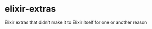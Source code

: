 elixir-extras
=============

Elixir extras that didn't make it to Elixir itself for one or another reason